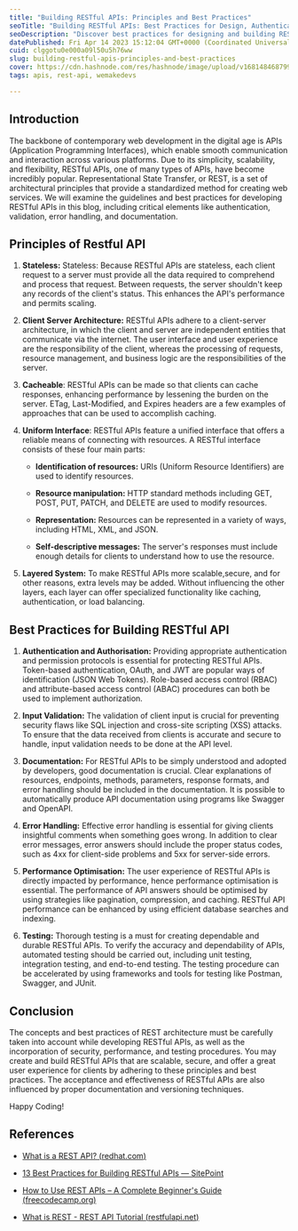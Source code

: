 ```yaml
---
title: "Building RESTful APIs: Principles and Best Practices"
seoTitle: "Building RESTful APIs: Best Practices for Design, Authentication"
seoDescription: "Discover best practices for designing and building RESTful APIs. Learn about authentication, validation, error handling, and documentation. Create secure, e"
datePublished: Fri Apr 14 2023 15:12:04 GMT+0000 (Coordinated Universal Time)
cuid: clggotu0e000a09l50u5h76ww
slug: building-restful-apis-principles-and-best-practices
cover: https://cdn.hashnode.com/res/hashnode/image/upload/v1681484687992/6068a095-bbbb-4292-ad8a-c5acfaf0dc37.png
tags: apis, rest-api, wemakedevs

---
```


## Introduction

The backbone of contemporary web development in the digital age is APIs (Application Programming Interfaces), which enable smooth communication and interaction across various platforms. Due to its simplicity, scalability, and flexibility, RESTful APIs, one of many types of APIs, have become incredibly popular. Representational State Transfer, or REST, is a set of architectural principles that provide a standardized method for creating web services. We will examine the guidelines and best practices for developing RESTful APIs in this blog, including critical elements like authentication, validation, error handling, and documentation.

## Principles of Restful API

1. **Stateless:** Stateless: Because RESTful APIs are stateless, each client request to a server must provide all the data required to comprehend and process that request. Between requests, the server shouldn't keep any records of the client's status. This enhances the API's performance and permits scaling.
    
2. **Client Server Architecture:** RESTful APIs adhere to a client-server architecture, in which the client and server are independent entities that communicate via the internet. The user interface and user experience are the responsibility of the client, whereas the processing of requests, resource management, and business logic are the responsibilities of the server.
    
3. **Cacheable**: RESTful APIs can be made so that clients can cache responses, enhancing performance by lessening the burden on the server. ETag, Last-Modified, and Expires headers are a few examples of approaches that can be used to accomplish caching.
    
4. **Uniform Interface**: RESTful APIs feature a unified interface that offers a reliable means of connecting with resources. A RESTful interface consists of these four main parts:
    
    * **Identification of resources:** URIs (Uniform Resource Identifiers) are used to identify resources.
        
    * **Resource manipulation:** HTTP standard methods including GET, POST, PUT, PATCH, and DELETE are used to modify resources.
        
    * **Representation:** Resources can be represented in a variety of ways, including HTML, XML, and JSON.
        
    * **Self-descriptive messages:** The server's responses must include enough details for clients to understand how to use the resource.
        
5. **Layered System:** To make RESTful APIs more scalable,secure, and for other reasons, extra levels may be added. Without influencing the other layers, each layer can offer specialized functionality like caching, authentication, or load balancing.
    

## Best Practices for Building RESTful API

1. **Authentication and Authorisation:** Providing appropriate authentication and permission protocols is essential for protecting RESTful APIs. Token-based authentication, OAuth, and JWT are popular ways of identification (JSON Web Tokens). Role-based access control (RBAC) and attribute-based access control (ABAC) procedures can both be used to implement authorization.
    
2. **Input Validation:** The validation of client input is crucial for preventing security flaws like SQL injection and cross-site scripting (XSS) attacks. To ensure that the data received from clients is accurate and secure to handle, input validation needs to be done at the API level.
    
3. **Documentation:** For RESTful APIs to be simply understood and adopted by developers, good documentation is crucial. Clear explanations of resources, endpoints, methods, parameters, response formats, and error handling should be included in the documentation. It is possible to automatically produce API documentation using programs like Swagger and OpenAPI.
    
4. **Error Handling:** Effective error handling is essential for giving clients insightful comments when something goes wrong. In addition to clear error messages, error answers should include the proper status codes, such as 4xx for client-side problems and 5xx for server-side errors.
    
5. **Performance Optimisation:** The user experience of RESTful APIs is directly impacted by performance, hence performance optimisation is essential. The performance of API answers should be optimised by using strategies like pagination, compression, and caching. RESTful API performance can be enhanced by using efficient database searches and indexing.
    
6. **Testing:** Thorough testing is a must for creating dependable and durable RESTful APIs. To verify the accuracy and dependability of APIs, automated testing should be carried out, including unit testing, integration testing, and end-to-end testing. The testing procedure can be accelerated by using frameworks and tools for testing like Postman, Swagger, and JUnit.
    

## Conclusion

The concepts and best practices of REST architecture must be carefully taken into account while developing RESTful APIs, as well as the incorporation of security, performance, and testing procedures. You may create and build RESTful APIs that are scalable, secure, and offer a great user experience for clients by adhering to these principles and best practices. The acceptance and effectiveness of RESTful APIs are also influenced by proper documentation and versioning techniques.

Happy Coding!

## References

* [What is a REST API? (](https://www.redhat.com/en/topics/api/what-is-a-rest-api)[redhat.com](http://redhat.com)[)](https://www.redhat.com/en/topics/api/what-is-a-rest-api)
    
* [13 Best Practices for Building RESTful APIs — SitePoint](https://www.sitepoint.com/build-restful-apis-best-practices/)
    
* [How to Use REST APIs – A Complete Beginner's Guide (](https://www.freecodecamp.org/news/how-to-use-rest-api/)[freecodecamp.org](http://freecodecamp.org)[)](https://www.freecodecamp.org/news/how-to-use-rest-api/)
    
* [What is REST - REST API Tutorial (](https://restfulapi.net/)[restfulapi.net](http://restfulapi.net)[)](https://restfulapi.net/)
